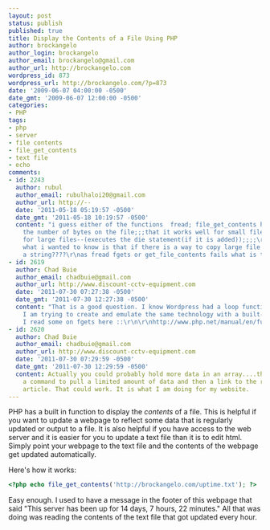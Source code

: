 ```yaml
---
layout: post
status: publish
published: true
title: Display the Contents of a File Using PHP
author: brockangelo
author_login: brockangelo
author_email: brockangelo@gmail.com
author_url: http://brockangelo.com
wordpress_id: 873
wordpress_url: http://brockangelo.com/?p=873
date: '2009-06-07 04:00:00 -0500'
date_gmt: '2009-06-07 12:00:00 -0500'
categories:
- PHP
tags:
- php
- server
- file contents
- file_get_contents
- text file
- echo
comments:
- id: 2243
  author: rubul
  author_email: rubulhaloi20@gmail.com
  author_url: http://--
  date: '2011-05-18 05:19:57 -0500'
  date_gmt: '2011-05-18 10:19:57 -0500'
  content: "i guess either of the functions  fread; file_get_contents has limit on
    the number of bytes on the file;;;that it works well for small files but fails
    for large files--(executes the die statement(if it is added));;;;\r\n\r\n\r\nso
    what i wanted to know is that if there is a way to copy large file contents into
    a string????\r\nas fread fgets or get_file_contents fails what is the alternative???????"
- id: 2619
  author: Chad Buie
  author_email: chadbuie@gmail.com
  author_url: http://www.discount-cctv-equipment.com
  date: '2011-07-30 07:27:38 -0500'
  date_gmt: '2011-07-30 12:27:38 -0500'
  content: "That is a good question. I know Wordpress had a loop function like that.
    I am trying to create and emulate the same technology with a built-in function.
    I read some on fgets here ::\r\n\r\nhttp://www.php.net/manual/en/function.fgets.php"
- id: 2620
  author: Chad Buie
  author_email: chadbuie@gmail.com
  author_url: http://www.discount-cctv-equipment.com
  date: '2011-07-30 07:29:59 -0500'
  date_gmt: '2011-07-30 12:29:59 -0500'
  content: Actually you could probably hold more data in an array....then just write
    a command to pull a limited amount of data and then a link to the rest of the
    article. That could work. It is what I am doing for my website.
---
```

<p>PHP has a built in function to display the <em>contents</em> of a file. This is helpful if you want to update a webpage to reflect some data that is regularly updated or output to a file. It is also helpful if you have access to the web server and it is easier for you to update a text file than it is to edit html. Simply point your webpage to the text file and the contents of the webpage get updated automatically.</p>
<p>Here's how it works:</p>


```php
<?php echo file_get_contents('http://brockangelo.com/uptime.txt'); ?>
```
<p>Easy enough. I used to have a message in the footer of this webpage that said "This server has been up for 14 days, 7 hours, 22 minutes." All that was doing was reading the contents of the text file that got updated every hour.</p>
